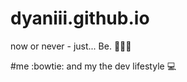 # dyaniii.github.io
now or never - just... Be. :key::key::key:

#me :bowtie: and my the dev lifestyle :computer:
